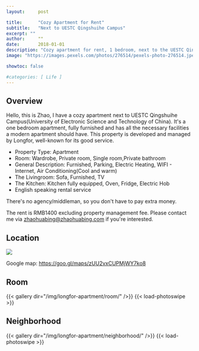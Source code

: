 ```yaml
---
layout:     post

title:      "Cozy Apartment for Rent"
subtitle:   "Next to UESTC Qingshuihe Campus"
excerpt: ""
author:     ""
date:       2018-01-01
description: "Cozy apartment for rent, 1 bedroom, next to the UESTC Qingshuihe Campus"
image: "https://images.pexels.com/photos/276514/pexels-photo-276514.jpeg"

showtoc: false

#categories: [ Life ]
---
```


## Overview

Hello, this is Zhao, I have a cozy apartment next to UESTC Qingshuihe Campus(University of Electronic Science and Technology of China). It's a one bedroom apartment, fully furnished and has all the necessary facilities a modern apartment should have. This property is developed and managed by Longfor, well-known for its good service.

* Property Type: Apartment
* Room: Wardrobe, Private room, Single room,Private bathroom
* General Description: Furnished, Parking, Electric Heating, WIFI - Internet, Air Conditioning(Cool and warm)
* The Livingroom: Sofa, Furnished, TV
* The Kitchen: Kitchen fully equipped, Oven, Fridge, Electric Hob
* English speaking rental service

There's no agency/middleman, so you don't have to pay extra money.

The rent is RMB1400 excluding property management fee. Please contact me via zhaohuabing@zhaohuabing.com if you're interested.

## Location

[![](/img/longfor-apartment/baidu.jpeg)](https://j.map.baidu.com/17/42J)

Google map: https://goo.gl/maps/zUU2vxCUPMjWY7ko8

## Room

{{< gallery dir="/img/longfor-apartment/room/" />}} {{< load-photoswipe >}}

## Neighborhood

{{< gallery dir="/img/longfor-apartment/neighborhood/" />}} {{< load-photoswipe >}}
